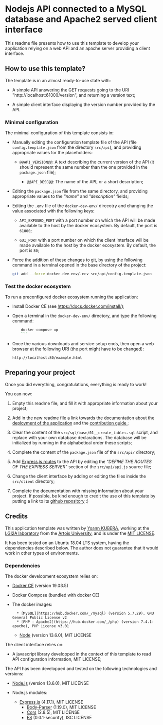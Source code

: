 # Nodejs API connected to a MySQL database and Apache2 served client interface

This readme file presents how to use this template to develop your application
relying on a web API and an apache server providing a client interface.

## How to use this template?

The template is in an almost ready-to-use state with:

* A simple API answering the GET requests going to the URI "http://localhost:61000/version",
  and returning a version text;

* A simple client interface displaying the version number provided by the API.

### Minimal configuration

The minimal configuration of this template consists in:

* Manually editing the configuration template file of the API (file
	`config.template.json` from the directory `src/api`), and providing appropriate
	values for the placeholders:

    * `@@API_VERSION@@`: A text describing the current version of the API (it
			should represent the same number than the one provided in the `package.json`
			file);

		* `@@API_DESC@@`: The name of the API, or a short description;

* Editing the `package.json` file from the same directory, and providing appropriate
  values to the _"name"_ and _"description"_ fields;

* Editing the `.env` file of the `docker-dev-env/` direcotry and changing the value
  associated with the following keys:

    * `API_EXPOSED_PORT` with a port number on which the API will be made available
		  to the host by the docker ecosystem. By default, the port is `61000`;

    * `GUI_PORT` with a port number on which the client interface will be made
		  available to the host by the docker ecosystem. By default, the port is `80`;

* Force the addition of these changes to git, by using the following command
  in a terminal opened in the base directory of the project:

    ```bash
    git add --force docker-dev-env/.env src/api/config.template.json
    ```

### Test the docker ecosystem

To run a preconfigured docker ecosystem running the application:

* Install Docker CE (see https://docs.docker.com/install/);

* Open a terminal in the `docker-dev-env/` directory, and type the following
  command:

    ```bash
		docker-compose up
		```
* Once the various downloads and service setup ends, then open a web browser at
  the following URI (the port might have to be changed):

    `http://localhost:80/example.html`

## Preparing your project

Once you did everything, congratulations, everything is ready to work!

You can now:

1. Empty this readme file, and fill it with appropriate information about your
   project;

1. Add in the new readme file a link towards the documentation about the [deployment
   of the application](doc/deployment/Readme.md) and the [contribution guide
	 ](CONTRIBUTING.md);

1. Clear the content of the `src/sql/base/01__create_tables.sql` script, and
   replace with your own database declarations. The database will be initialized
	 by running in the alphabetical order these scripts;

1. Complete the content of the `package.json` file of the `src/api/` directory;

1. Add [Express.js routes](https://expressjs.com/en/guide/routing.html) to the
   API by editing the _"DEFINE THE ROUTES OF THE EXPRESS SERVER"_ section of the
	 `src/api/api.js` source file;

1. Change the client interface by adding or editing the files inside the
   `src/client` directory;

1. Complete the documentation with missing information about your project.
   If possible, be kind enough to credit the use of this template by putting a
	 link to its [github repository](https://github.com/yoannkubera/docker-envs) :)

## Credits

This application template was written by [Yoann KUBERA](https://github.com/yoannkubera),
working at the [LGI2A laboratory](https://www.lgi2a.univ-artois.fr) from the [Artois
University](https://www.univ-artois.fr), and is under the [MIT LICENSE](LICENSE).

It has been tested on an Ubuntu 18.04 LTS system, having the dependencies described
below. The author does not guarantee that it would work in other types of environments.

### Dependencies

The docker development ecosystem relies on:

* [Docker CE](https://docs.docker.com/install/linux/docker-ce/ubuntu/) (version 19.03.5)
* Docker Compose (bundled with docker CE)
* The docker images:

		* [MySQL](https://hub.docker.com/_/mysql) (version 5.7.29), GNU General Public License v2
		* [PHP - Apache2](https://hub.docker.com/_/php) (version 7.4.1-apache), PHP License v3.01
    * [Node](https://hub.docker.com/_/node/) (version 13.6.0), MIT LICENSE

The client interface relies on:

* A javascript library developped in the context of this template to read
  API configuration information, MIT LICENSE;

The API has been developped and tested on the following technologies and versions:

* [Node.js](https://nodejs.org/en/) (version 13.6.0), MIT LICENSE

* Node.js modules:

    * [Express.js](http://expressjs.com/) (4.17.1), MIT LICENSE
		* [Body-Parser](https://github.com/expressjs/body-parser#readme) (1.19.0), MIT LICENSE
		* [Cors](https://github.com/expressjs/cors#readme) (2.8.5), MIT LICENSE
		* [FS](https://github.com/npm/security-holder#readme) (0.0.1-security), ISC LICENSE
